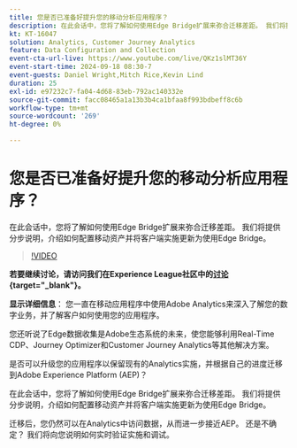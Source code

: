 ```yaml
---
title: 您是否已准备好提升您的移动分析应用程序？
description: 在此会话中，您将了解如何使用Edge Bridge扩展来弥合迁移差距。 我们将提供分步说明，介绍如何配置移动资产并将客户端实施更新为使用Edge Bridge。
kt: KT-16047
solution: Analytics, Customer Journey Analytics
feature: Data Configuration and Collection
event-cta-url-live: https://www.youtube.com/live/QKz1slMT36Y
event-start-time: 2024-09-18 08:30-7
event-guests: Daniel Wright,Mitch Rice,Kevin Lind
duration: 25
exl-id: e97232c7-fa04-4d68-83eb-792ac140332e
source-git-commit: facc08465a1a13b3b4ca1bfaa8f993bdbeff8c6b
workflow-type: tm+mt
source-wordcount: '269'
ht-degree: 0%

---
```


# 您是否已准备好提升您的移动分析应用程序？

在此会话中，您将了解如何使用Edge Bridge扩展来弥合迁移差距。 我们将提供分步说明，介绍如何配置移动资产并将客户端实施更新为使用Edge Bridge。

>[!VIDEO](https://video.tv.adobe.com/v/3434575/?quality=12&learn=on)


**若要继续讨论，请访问我们在Experience League社区中的[讨论](https://experienceleaguecommunities.adobe.com/t5/adobe-experience-platform/experience-league-live-post-session-discussion-are-you-ready-to/m-p/704990#M550){target="_blank"}。**

**显示详细信息**：
您一直在移动应用程序中使用Adobe Analytics来深入了解您的数字业务，并了解客户如何使用您的应用程序。

您还听说了Edge数据收集是Adobe生态系统的未来，使您能够利用Real-Time CDP、Journey Optimizer和Customer Journey Analytics等其他解决方案。

是否可以升级您的应用程序以保留现有的Analytics实施，并根据自己的进度迁移到Adobe Experience Platform (AEP)？

在此会话中，您将了解如何使用Edge Bridge扩展来弥合迁移差距。 我们将提供分步说明，介绍如何配置移动资产并将客户端实施更新为使用Edge Bridge。

迁移后，您仍然可以在Analytics中访问数据，从而进一步接近AEP。 还是不确定？ 我们将向您说明如何实时验证实施和调试。
